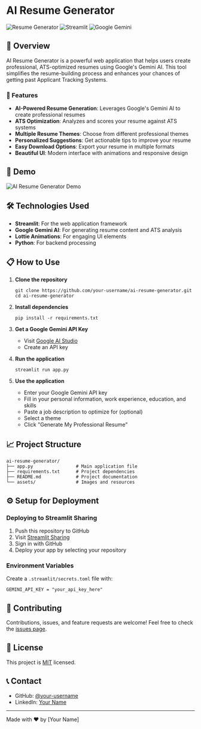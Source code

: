 # AI Resume Generator

![Resume Generator](https://img.shields.io/badge/Resume-Generator-blue)
![Streamlit](https://img.shields.io/badge/Built%20with-Streamlit-FF4B4B)
![Google Gemini](https://img.shields.io/badge/AI-Google%20Gemini-brightgreen)

## 📄 Overview

AI Resume Generator is a powerful web application that helps users create professional, ATS-optimized resumes using Google's Gemini AI. This tool simplifies the resume-building process and enhances your chances of getting past Applicant Tracking Systems.

### 🌟 Features

- **AI-Powered Resume Generation**: Leverages Google's Gemini AI to create professional resumes
- **ATS Optimization**: Analyzes and scores your resume against ATS systems
- **Multiple Resume Themes**: Choose from different professional themes
- **Personalized Suggestions**: Get actionable tips to improve your resume
- **Easy Download Options**: Export your resume in multiple formats
- **Beautiful UI**: Modern interface with animations and responsive design

## 🚀 Demo

![AI Resume Generator Demo](https://github.com/your-username/ai-resume-generator/assets/demo.gif)

## 🛠️ Technologies Used

- **Streamlit**: For the web application framework
- **Google Gemini AI**: For generating resume content and ATS analysis
- **Lottie Animations**: For engaging UI elements
- **Python**: For backend processing

## 📋 How to Use

1. **Clone the repository**
   ```
   git clone https://github.com/your-username/ai-resume-generator.git
   cd ai-resume-generator
   ```

2. **Install dependencies**
   ```
   pip install -r requirements.txt
   ```

3. **Get a Google Gemini API Key**
   - Visit [Google AI Studio](https://makersuite.google.com/app/apikey)
   - Create an API key

4. **Run the application**
   ```
   streamlit run app.py
   ```

5. **Use the application**
   - Enter your Google Gemini API key
   - Fill in your personal information, work experience, education, and skills
   - Paste a job description to optimize for (optional)
   - Select a theme
   - Click "Generate My Professional Resume"

## 📈 Project Structure

```
ai-resume-generator/
├── app.py                # Main application file
├── requirements.txt      # Project dependencies
├── README.md             # Project documentation
└── assets/               # Images and resources
```

## ⚙️ Setup for Deployment

### Deploying to Streamlit Sharing

1. Push this repository to GitHub
2. Visit [Streamlit Sharing](https://share.streamlit.io/)
3. Sign in with GitHub
4. Deploy your app by selecting your repository

### Environment Variables

Create a `.streamlit/secrets.toml` file with:
```
GEMINI_API_KEY = "your_api_key_here"
```

## 🤝 Contributing

Contributions, issues, and feature requests are welcome! Feel free to check the [issues page](https://github.com/your-username/ai-resume-generator/issues).

## 📝 License

This project is [MIT](LICENSE) licensed.

## 📞 Contact

- GitHub: [@your-username](https://github.com/your-username)
- LinkedIn: [Your Name](https://linkedin.com/in/your-linkedin)

---

Made with ❤️ by [Your Name]

